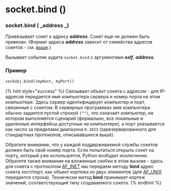 # socket.bind ()

### socket.bind ( _address _)

Привязывает сокет к адресу _**address**_. Сокет еще не должен быть привязан. (Формат адреса _**address**_ зависит от семейства адресов сокетов - см. [выше](../semeistvo-soketov/).)

Вызывает событие аудита `socket.bind` с аргументами _**self**_, _**address**_.

### Пример

```python
sockobj.bind((myHost, myPort))
```

{% hint style="success" %}
Связывает объект сокета с адресом - для IP-адресов передается имя компьютера сервера и номер порта на этом компьютере. Здесь сервер идентифицирует компьютер и порт, связанные с сокетом. В серверных программах имя компьютера обычно задается пустой строкой `("")`, что означает компьютер, на котором выполняется сценарий (формально, все локальные и удаленные интерфейсы доступные на компьютере), а порт указывается как число за пределами диапазона `0-1023` (зарезервированного для стандартных протоколов, описывавшихся выше).

Обратите внимание, что у каждой поддерживаемой службы сокетов должен быть свой номер порта. Если попытаться открыть сокет на порту, который уже используется, Python возбудит исключение. Обратите  также внимание на вложенные скобки в этом вызове - здесь для сокета с протоколом [AF\_INET](../konstanty-soketov/socket.af\_inet.md) мы передаем методу **bind** адрес сокета хост/порт, как объект кортежа из двух элементов (для [AF\_UNIX](../konstanty-soketov/socket.af\_unix.md) передается строка). Технически метод **bind** принимает кортеж значений, соответствующий типу создаваемого сокета.
{% endhint %}
